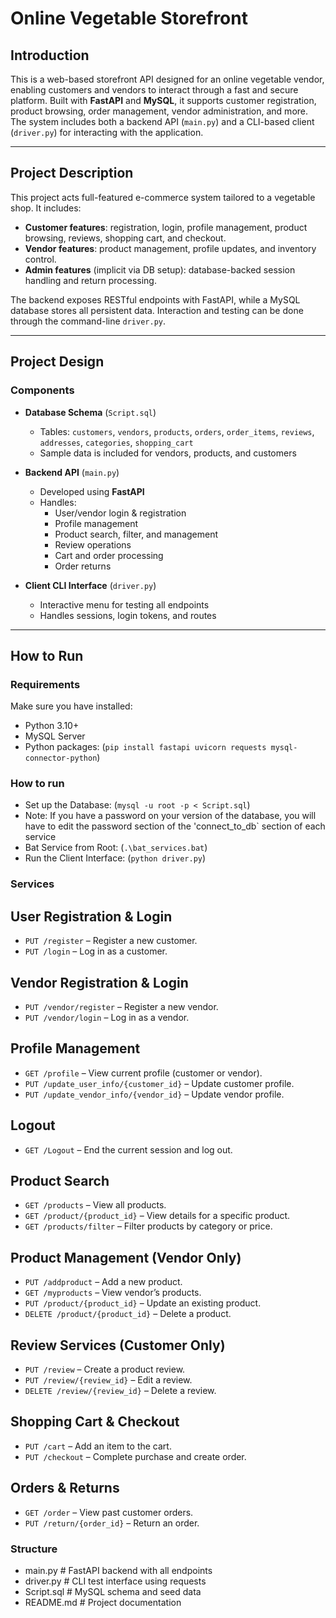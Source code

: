 # Online Vegetable Storefront

## Introduction

This is a web-based storefront API designed for an online vegetable vendor, enabling customers and vendors to interact through a fast and secure platform. Built with **FastAPI** and **MySQL**, it supports customer registration, product browsing, order management, vendor administration, and more. The system includes both a backend API (`main.py`) and a CLI-based client (`driver.py`) for interacting with the application.

---

## Project Description

This project acts full-featured e-commerce system tailored to a vegetable shop. It includes:

- **Customer features**: registration, login, profile management, product browsing, reviews, shopping cart, and checkout.
- **Vendor features**: product management, profile updates, and inventory control.
- **Admin features** (implicit via DB setup): database-backed session handling and return processing.

The backend exposes RESTful endpoints with FastAPI, while a MySQL database stores all persistent data. Interaction and testing can be done through the command-line `driver.py`.

---

## Project Design

### Components

- **Database Schema** (`Script.sql`)
  - Tables: `customers`, `vendors`, `products`, `orders`, `order_items`, `reviews`, `addresses`, `categories`, `shopping_cart`
  - Sample data is included for vendors, products, and customers

- **Backend API** (`main.py`)
  - Developed using **FastAPI**
  - Handles:
    - User/vendor login & registration
    - Profile management
    - Product search, filter, and management
    - Review operations
    - Cart and order processing
    - Order returns

- **Client CLI Interface** (`driver.py`)
  - Interactive menu for testing all endpoints
  - Handles sessions, login tokens, and routes

---

## How to Run

### Requirements

Make sure you have installed:

- Python 3.10+
- MySQL Server
- Python packages: (`pip install fastapi uvicorn requests mysql-connector-python`)

### How to run

- Set up the Database: (`mysql -u root -p < Script.sql`)
- Note: If you have a password on your version of the database, you will have to edit the password section of the 'connect_to_db` section of each service
- Bat Service from Root: (`.\bat_services.bat`)
- Run the Client Interface: (`python driver.py`)

### Services

## User Registration & Login
- `PUT /register` – Register a new customer.
- `PUT /login` – Log in as a customer.

## Vendor Registration & Login
- `PUT /vendor/register` – Register a new vendor.
- `PUT /vendor/login` – Log in as a vendor.

## Profile Management
- `GET /profile` – View current profile (customer or vendor).
- `PUT /update_user_info/{customer_id}` – Update customer profile.
- `PUT /update_vendor_info/{vendor_id}` – Update vendor profile.

## Logout
- `GET /Logout` – End the current session and log out.

## Product Search
- `GET /products` – View all products.
- `GET /product/{product_id}` – View details for a specific product.
- `GET /products/filter` – Filter products by category or price.

## Product Management (Vendor Only)
- `PUT /addproduct` – Add a new product.
- `GET /myproducts` – View vendor’s products.
- `PUT /product/{product_id}` – Update an existing product.
- `DELETE /product/{product_id}` – Delete a product.

## Review Services (Customer Only)
- `PUT /review` – Create a product review.
- `PUT /review/{review_id}` – Edit a review.
- `DELETE /review/{review_id}` – Delete a review.

## Shopping Cart & Checkout
- `PUT /cart` – Add an item to the cart.
- `PUT /checkout` – Complete purchase and create order.

## Orders & Returns
- `GET /order` – View past customer orders.
- `PUT /return/{order_id}` – Return an order.



### Structure

- main.py         # FastAPI backend with all endpoints
- driver.py       # CLI test interface using requests
- Script.sql      # MySQL schema and seed data
- README.md       # Project documentation
